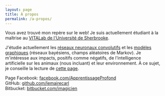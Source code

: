 ```yaml
---
layout: page
title: À propos
permalink: /a-propos/
---
```


Vous avez trouvé mon repère sur le web! Je suis actuellement étudiant à la maîtrise au [VITALab de l'Université de Sherbrooke](http://vital.dinf.usherbrooke.ca).

J'étudie actuellement les [réseaux neuronaux convolutifs](https://fr.wikipedia.org/wiki/Réseau_neuronal_convolutif) et les [modèles graphiques](https://fr.wikipedia.org/wiki/Modèle_graphique) (réseaux bayésiens, champs aléatoires de Markov). Je m'intéresse aux impacts, positifs comme négatifs, de l'intelligence artificielle sur les animaux (nous incluant) et leur environnement. À ce sujet, je conseille la lecture de [cette page](https://futureoflife.org/background/benefits-risks-of-artificial-intelligence/).

Page Facebook: <a href="https://www.facebook.com/ApprentissageProfond/">facebook.com/ApprentissageProfond</a><br>
GitHub: <a href="http://github.com/lemairecarl">github.com/lemairecarl</a><br>
Bitbucket: <a href="http://bitbucket.com/imagicien">bitbucket.com/imagicien</a>